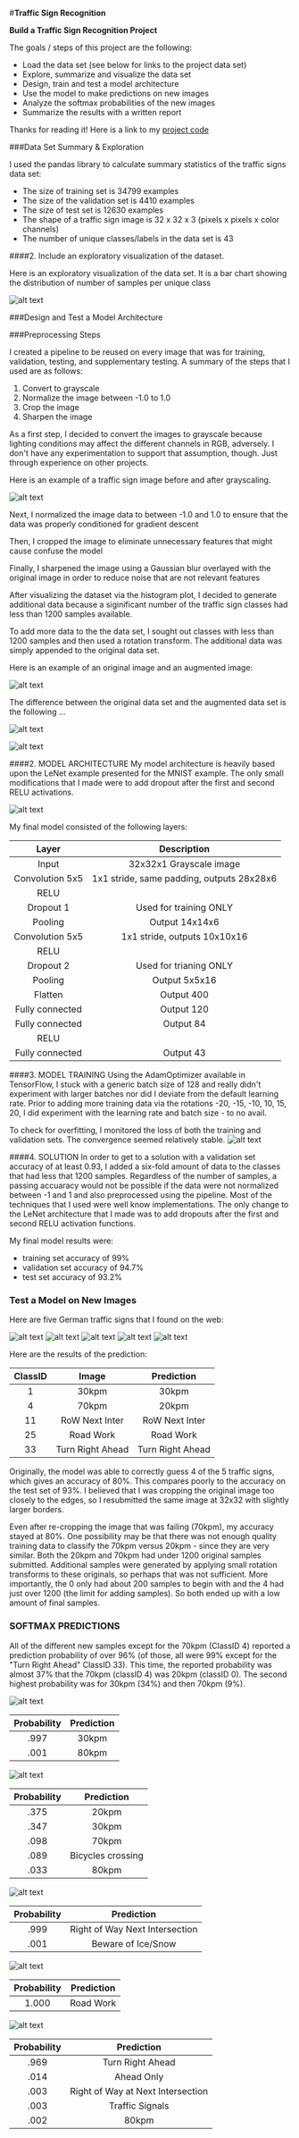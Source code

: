 #**Traffic Sign Recognition** 

**Build a Traffic Sign Recognition Project**

The goals / steps of this project are the following:
* Load the data set (see below for links to the project data set)
* Explore, summarize and visualize the data set
* Design, train and test a model architecture
* Use the model to make predictions on new images
* Analyze the softmax probabilities of the new images
* Summarize the results with a written report


[//]: # (Image References)

[image1]: ./examples/plot1.png "Dataset Class Visualization Original"
[image2]: ./examples/grayscale.jpg "Grayscaling"
[image3]: ./examples/random_noise.jpg "Random Noise"
[image4]: ./examples/test_01_32x32_speed_limit_30kpm.png "Speed Limit 30kpm"
[image5]: ./examples/test_04_32x32_speed_limit_70kpm.png "Speed Limit 70kpm"
[image6]: ./examples/test_11_32x32_row_next_intersection.png "Right of Way Next Intersection"
[image7]: ./examples/test_25_32x32_road_work.png "Road Work"
[image8]: ./examples/test_33_32x32_turn_right_ahead.png "Turn Right Ahead"
[image9]: ./examples/plot2.png "Dataset Class Visualization Augmented"
[image10]: ./examples/plot3.png "Training Loss and Validation Loss"
[image11]: ./examples/lenet.png "LeNet Model"

Thanks for reading it! Here is a link to my [project code](https://github.com/CHUCK-P/Traffic_Sign_Classifier/blob/master/Traffic_Sign_Classifier.ipynb)

###Data Set Summary & Exploration

I used the pandas library to calculate summary statistics of the traffic
signs data set:

* The size of training set is 34799 examples
* The size of the validation set is 4410 examples
* The size of test set is 12630 examples
* The shape of a traffic sign image is 32 x 32 x 3 (pixels x pixels x color channels)
* The number of unique classes/labels in the data set is 43

####2. Include an exploratory visualization of the dataset.

Here is an exploratory visualization of the data set. It is a bar chart showing the distribution of number of samples per unique class

![alt text][image1]

###Design and Test a Model Architecture

###Preprocessing Steps

I created a pipeline to be reused on every image that was for training, validation, testing, and supplementary testing.  A summary of the steps that I used are as follows:
1) Convert to grayscale
2) Normalize the image between -1.0 to 1.0
3) Crop the image
4) Sharpen the image

As a first step, I decided to convert the images to grayscale because lighting conditions may affect the different channels in RGB, adversely.  I don't have any experimentation to support that assumption, though.  Just through experience on other projects.

Here is an example of a traffic sign image before and after grayscaling.

![alt text][image2]

Next, I normalized the image data to between -1.0 and 1.0 to ensure that the data was properly conditioned for gradient descent

Then, I cropped the image to eliminate unnecessary features that might cause confuse the model

Finally, I sharpened the image using a Gaussian blur overlayed with the original image in order to reduce noise that are not relevant features

After visualizing the dataset via the histogram plot, I decided to generate additional data because a siginificant number of the traffic sign classes had less than 1200 samples available.

To add more data to the the data set, I sought out classes with less than 1200 samples and then used a rotation transform.  The additional data was simply appended to the original data set.

Here is an example of an original image and an augmented image:

![alt text][image3]

The difference between the original data set and the augmented data set is the following ... 

![alt text][image1]

![alt text][image9]

####2. MODEL ARCHITECTURE
My model architecture is heavily based upon the LeNet example presented for the MNIST example.  The only small modifications that I made were to add dropout after the first and second RELU activations.

![alt text][image11]

My final model consisted of the following layers:

| Layer         		|     Description	        			                 		| 
|:---------------:|:---------------------------------------------:| 
| Input         		| 32x32x1 Grayscale image   					             		| 
| Convolution 5x5 | 1x1 stride, same padding, outputs 28x28x6    	|
| RELU					       |												|
| Dropout 1       | Used for training ONLY                        |
| Pooling         | Output 14x14x6                                |
| Convolution 5x5 |	1x1 stride,  outputs 10x10x16             				|
| RELU            |            |
| Dropout 2       | Used for trianing ONLY                        |
| Pooling         | Output 5x5x16                                 |
| Flatten         | Output 400                                    |
| Fully connected	| Output 120                           									|
| Fully connected	| Output 84                            									|
| RELU            |    |
| Fully connected	| Output 43                            									|


####3. MODEL TRAINING 
Using the AdamOptimizer available in TensorFlow, I stuck with a generic batch size of 128 and really didn't experiment with larger batches nor did I deviate from the default learning rate.  Prior to adding more training data via the rotations -20, -15, -10, 10, 15, 20, I did experiment with the learning rate and batch size - to no avail.

To check for overfitting, I monitored the loss of both the training and validation sets.  The convergence seemed relatively stable.
![alt text][image10]

####4. SOLUTION
In order to get to a solution with a validation set accuracy of at least 0.93, I added a six-fold amount of data to the classes that had less that 1200 samples. Regardless of the number of samples, a passing accuaracy would not be possible if the data were not normalized between -1 and 1 and also preprocessed using the pipeline. Most of the techniques that I used were well know implementations.  The only change to the LeNet architecture that I made was to add dropouts after the first and second RELU activation functions. 

My final model results were:
* training set accuracy of 99%
* validation set accuracy of 94.7% 
* test set accuracy of 93.2%

### Test a Model on New Images

Here are five German traffic signs that I found on the web:

![alt text][image4] ![alt text][image5] ![alt text][image6] ![alt text][image7] ![alt text][image8]


Here are the results of the prediction:

| ClassID  |      Image      |     Prediction	   	| 
|:--------:|:---------------:|:------------------:| 
|     1    |      30kpm      |   					30kpm   				| 
|     4    |      70kpm     	|        20kpm							|
|    11    |  RoW Next Inter	|  RoW Next Inter				|
|    25    |    Road Work	  	|     Road Work						|
|    33    | Turn Right Ahead| Turn Right Ahead 		|


Originally, the model was able to correctly guess 4 of the 5 traffic signs, which gives an accuracy of 80%. This compares poorly to the accuracy on the test set of 93%.  I believed that I was cropping the original image too closely to the edges, so I resubmitted the same image at 32x32 with slightly larger borders.

Even after re-cropping the image that was failing (70kpm), my accuracy stayed at 80%.  One possibility may be that there was not enough quality training data to classify the 70kpm versus 20kpm - since they are very similar.  Both the 20kpm and 70kpm had under 1200 original samples submitted.  Additional samples were generated by applying small rotation transforms to these originals, so perhaps that was not sufficient.  More importantly, the 0 only had about 200 samples to begin with and the 4 had just over 1200 (the limit for adding samples).  So both ended up with a low amount of final samples.

### SOFTMAX PREDICTIONS
All of the different new samples except for the 70kpm (ClassID 4) reported a prediction probability of over 96% (of those, all were 99% except for the "Turn Right Ahead" ClassID 33). 
This time, the reported probability was almost 37% that the 70kpm (classID 4) was 20kpm (classID 0). The second highest probability was for 30kpm (34%) and then 70kpm (9%).

![alt text][image4]

| Probability         	|     Prediction	        		     |
|:--------------------:|:-----------------------------:| 
| .997        			      | 30kpm   									|
| .001     		          | 80kpm 										|
 							

![alt text][image5] 

| Probability         	|     Prediction	             	|				
|:--------------------:|:----------------------------:| 
| .375        			      | 20kpm   									|
| .347    		           | 30kpm 										|
| .098				             | 70kpm											|
| .089      			        | Bicycles crossing					 				|
| .033			              | 80kpm          |

![alt text][image6] 

| Probability         	|     Prediction	        			 		|
|:--------------------:|:----------------------------:| 
| .999         			     | Right of Way Next Intersection   						|			
| .001     		          | Beware of Ice/Snow 										|

![alt text][image7]

| Probability         	|     Prediction	        			 		|
|:--------------------:|:----------------------------:| 
| 1.000         			    | Road Work   									|


![alt text][image8]

| Probability         	|     Prediction	        				 	|
|:--------------------:|:----------------------------:| 
| .969         			     | Turn Right Ahead   									|
| .014     		          | Ahead Only 										|
| .003					            | Right of Way at Next Intersection						|				
| .003	      		        | Traffic Signals			 				|
| .002				             | 80kpm |





